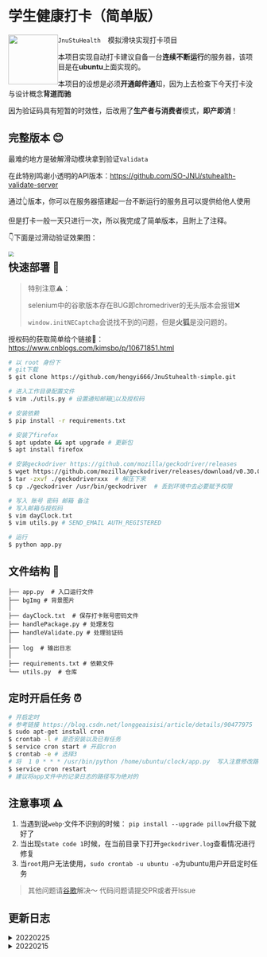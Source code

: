 #  学生健康打卡（简单版）

<img src='https://img.shields.io/badge/Version-1.0.1-orange' style='float:left; width:100px'/>

`JnuStuHealth  `模拟滑块实现打卡项目

本项目实现自动打卡建议自备一台**连续不断运行**的服务器，该项目是在**ubuntu**上面实现的。

本项目的设想是必须**开通邮件通**知，因为上去检查下今天打卡没与设计概念**背道而驰**

因为验证码具有短暂的时效性，后改用了**生产者与消费者**模式，**即产即消**！

##  完整版本 😊

最难的地方是破解滑动模块拿到验证`Validata`

在此特别鸣谢小透明的API版本：https://github.com/SO-JNU/stuhealth-validate-server

通过👆版本，你可以在服务器搭建起一台不断运行的服务且可以提供给他人使用

但是打卡一般一天只进行一次，所以我完成了简单版本，且附上了注释。

👇下面是过滑动验证效果图：

<img src="https://dailypic.hengyimonster.top/typora/aim.gif" style="zoom:66%;float:left" />

##  快速部署 🚀

> 特别注意⚠️：
>
> selenium中的谷歌版本存在BUG即chromedriver的无头版本会报错❌
>
> `window.initNECaptcha`会说找不到的问题，但是**火狐**是没问题的。

授权码的获取简单给个链接🔗： https://www.cnblogs.com/kimsbo/p/10671851.html

```bash
# 以 root 身份下
# git下载
$ git clone https://github.com/hengyi666/JnuStuhealth-simple.git

# 进入工作目录配置文件
$ vim ./utils.py # 设置通知邮箱📮以及授权码

# 安装依赖
$ pip install -r requirements.txt

# 安装了firefox
$ apt update && apt upgrade # 更新包 
$ apt install firefox

# 安装geckodriver https://github.com/mozilla/geckodriver/releases
$ wget https://github.com/mozilla/geckodriver/releases/download/v0.30.0/geckodriver-v0.30.0-linux64.tar.gz
$ tar -zxvf ./geckodriverxxx  # 解压下来
$ cp ./geckodriver /usr/bin/geckodriver  # 丢到环境中去必要赋予权限

# 写入 账号 密码 邮箱 备注
# 写入邮箱与授权码
$ vim dayClock.txt
$ vim utils.py # SEND_EMAIL AUTH_REGISTERED

# 运行
$ python app.py
```

## 文件结构 📁

```
├── app.py  # 入口运行文件
├── bgImg # 背景图片
│
├── dayClock.txt  # 保存打卡账号密码文件
├── handlePackage.py # 处理发包
├── handleValidate.py # 处理验证码
│
├── log  # 输出日志
│   
├── requirements.txt # 依赖文件
└── utils.py  # 仓库
```

##  定时开启任务 ⏰

```bash
# 开启定时
# 参考链接 https://blog.csdn.net/longgeaisisi/article/details/90477975
$ sudo apt-get install cron
$ crontab -l # 是否安装以及已有任务
$ service cron start # 开启cron
$ crontab -e # 选择3
# 将  1 0 * * * /usr/bin/python /home/ubuntu/clock/app.py  写入注意修改路径
$ service cron restart
# 建议将app文件中的记录日志的路径写为绝对的
```

##  注意事项 ⚠️

1. 当遇到说`webp`·文件不识别的时候： `pip install --upgrade pillow`升级下就好了
2. 当出现`state code 1`时候，在当前目录下打开`geckodriver.log`查看情况进行修复
3. 当`root`用户无法使用，`sudo crontab -u ubuntu -e`为ubuntu用户开启定时任务

> 其他问题请[谷歌](https://www.google.com.hk/)解决～ 代码问题请提交PR或者开Issue

##  更新日志

<details>
<summary>20220225</summary>
<h3>修改方式以及优化部分代码</h3>

受到小透明的启发，发现利用油猴方式是可以在不降低版本的情况下进行浏览器头部的绕过，以及发现部分代码存在可以优化空间。
正如小透明所说，降低版本是一个不明智的决定，抱歉～

- 添加上了绕过方式
- 添加了Logging日志记录格式
- 暂时修复Connection aborted
</details>

<details><summary>20220215</summary>
<h3>动模块检测window.navigator修复(废弃)</h3>

收到邮箱错误，上去Debug发现只要是自动浏览器总是错的，不可能是对的。由于issue#1680  链接：https://github.com/mozilla/geckodriver/issues/1680

**作者在上面说**：And that is because the WebDriver spec defines that property on the Navigator object, which has to be set to true 
when tests are running with webdriver enabled. **即在88.0版本以上之后geckodriver不提供window.navigator.webdriver设置为None**

如果我发现有像谷歌存在`execute_cdp_cmd`的方法**我会第一时间更新**，所以总的思路已经有了。

``` bash
$ apt remove firefox # 卸载最新版本的firefox
$ wget https://ftp.mozilla.org/pub/firefox/releases/87.0b1/linux-x86_64/zh-CN/firefox-87.0b1.tar.bz2
$ tar -jxvf firefox-87.0b1.tar.bz2 # 会有个firefox文件
$ cd firefox
$ ./firefox --version # 查看版本
$ pwd # 查看firefox在哪里
$ sudo echo "export PATH=/home/ubuntu/firefox:$PATH" >  /etc/profile # 写入
$ source /etc/profile
$ firefox --version # 查看版本
$ python handleValidate.py # 如果为None就是成功了的(执行时注意用户)
# 关闭自动更新 https://blog.csdn.net/yu1014745867/article/details/79639440
$ crontab -e # 重新编辑
# 1 0 * * * . /etc/profile;/usr/bin/python /home/ubuntu/clock/app.py 将这句话改成你的对应路径写入
```
